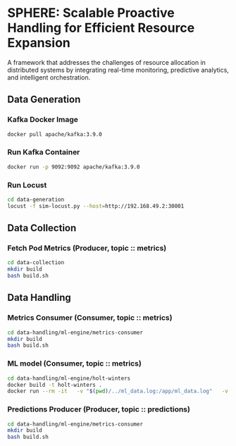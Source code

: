 
# SPHERE: Scalable Proactive Handling for Efficient Resource Expansion

A framework that addresses the challenges of resource allocation in distributed systems by integrating real-time monitoring, predictive analytics, and intelligent orchestration.

## Data Generation

### Kafka Docker Image
```bash
docker pull apache/kafka:3.9.0
```

### Run Kafka Container
```bash
docker run -p 9092:9092 apache/kafka:3.9.0
```

### Run Locust
```bash
cd data-generation
locust -f sim-locust.py --host=http://192.168.49.2:30001
```

## Data Collection

### Fetch Pod Metrics (Producer, topic :: metrics)
```bash
cd data-collection
mkdir build
bash build.sh
```

## Data Handling

### Metrics Consumer (Consumer, topic :: metrics)
```bash
cd data-handling/ml-engine/metrics-consumer
mkdir build
bash build.sh
```

### ML model (Consumer, topic :: metrics)
```bash
cd data-handling/ml-engine/holt-winters
docker build -t holt-winters .
docker run --rm -it   -v "$(pwd)/../ml_data.log:/app/ml_data.log"   -v "$(pwd)/../ml_predictions.log:/app/ml_predictions.log" holt-winters
```

### Predictions Producer (Producer, topic :: predictions)
```bash
cd data-handling/ml-engine/metrics-consumer
mkdir build
bash build.sh
```
